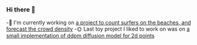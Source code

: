 ### Hi there 👋

 -🔭 I'm currently working on [a project to count surfers on the beaches, and forecast the crowd density](https://github.com/AlexandreNap/surf-crowd) 
 -🌞 Last toy project I liked to work on was on [a small implementation of ddpm diffusion model for 2d points](https://github.com/AlexandreNap/Denoising-Diffusion-Probabilistic-Model-toy-project) 
<!--
**AlexandreNap/AlexandreNap** is a ✨ _special_ ✨ repository because its `README.md` (this file) appears on your GitHub profile.

Here are some ideas to get you started:

- 🔭 I’m currently working on ...
- 🌱 I’m currently learning ...
- 👯 I’m looking to collaborate on ...
- 🤔 I’m looking for help with ...
- 💬 Ask me about ...
- 📫 How to reach me: ...
- 😄 Pronouns: ...
- ⚡ Fun fact: ...
-->
